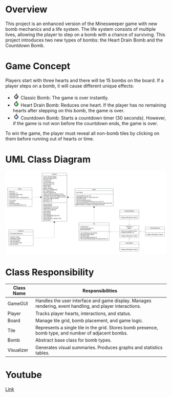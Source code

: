 # Overview
This project is an enhanced version of the Minesweeper game with new bomb mechanics and a life system. The life system consists of multiple lives, allowing the player to step on a bomb with a chance of surviving.  This project introduces two new types of bombs: the Heart Drain Bomb and the Countdown Bomb.

# Game Concept
Players start with three hearts and there will be 15 bombs on the board. If a player steps on a bomb, it will cause different unique effects:
- <img src="image/classic.png" alt="Classic Bomb" width="20" height="20"> Classic Bomb: The game is over instantly.
- <img src="image/heartdrain.png" alt="Classic Bomb" width="20" height="20"> Heart Drain Bomb: Reduces one heart. If the player has no remaining hearts after stepping on this bomb, the game is over.
- <img src="image/countdown.png" alt="Classic Bomb" width="20" height="20"> Countdown Bomb: Starts a countdown timer (30 seconds). However, if the game is not won before the countdown ends, the game is over.

To win the game, the player must reveal all non-bomb tiles by clicking on them before running out of hearts or time.

# UML Class Diagram
![UML](image/UML.png)

# Class Responsibility
| **Class Name** | **Responsibilities**                                                                                     |
|----------------|----------------------------------------------------------------------------------------------------------|
| GameGUI        | Handles the user interface and game display. Manages rendering, event handling, and player interactions. |
| Player         | Tracks player hearts, interactions, and status.                                                          |
| Board          | Manage tile grid, bomb placement, and game logic.                                                        |
| Tile           | Represents a single tile in the grid. Stores bomb presence, bomb type, and number of adjacent bombs.     |
| Bomb           | Abstract base class for bomb types.                                                                      |
| Visualizer     | Generates visual summaries. Produces graphs and statistics tables.                                       |



# Youtube
[Link](https://youtu.be/at2vWlNWSYY)
